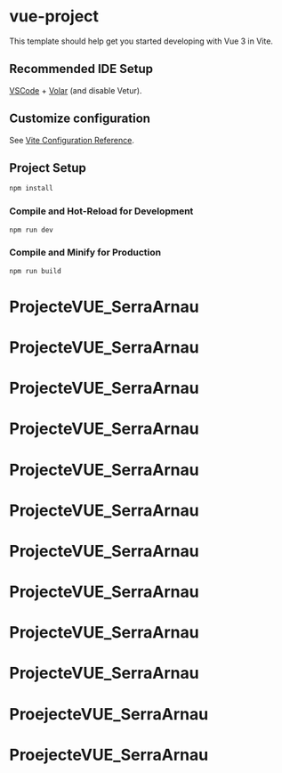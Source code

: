 # vue-project

This template should help get you started developing with Vue 3 in Vite.

## Recommended IDE Setup

[VSCode](https://code.visualstudio.com/) + [Volar](https://marketplace.visualstudio.com/items?itemName=Vue.volar) (and disable Vetur).

## Customize configuration

See [Vite Configuration Reference](https://vite.dev/config/).

## Project Setup

```sh
npm install
```

### Compile and Hot-Reload for Development

```sh
npm run dev
```

### Compile and Minify for Production

```sh
npm run build
```
# ProjecteVUE_SerraArnau
# ProjecteVUE_SerraArnau
# ProjecteVUE_SerraArnau
# ProjecteVUE_SerraArnau
# ProjecteVUE_SerraArnau
# ProjecteVUE_SerraArnau
# ProjecteVUE_SerraArnau
# ProjecteVUE_SerraArnau
# ProjecteVUE_SerraArnau
# ProjecteVUE_SerraArnau
# ProejecteVUE_SerraArnau
# ProejecteVUE_SerraArnau

